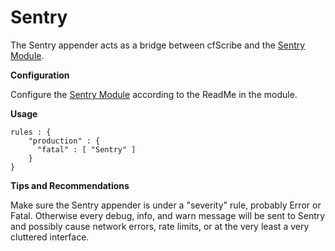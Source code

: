 # Sentry

The Sentry appender acts as a bridge between cfScribe and the [Sentry Module](https://www.forgebox.io/view/sentry).&#x20;



**Configuration**

Configure the [Sentry Module](https://www.forgebox.io/view/sentry) according to the ReadMe in the module.



**Usage**

```
rules : { 
    "production" : {
      "fatal" : [ "Sentry" ]
    }
}
```

**Tips and Recommendations**

Make sure the Sentry appender is under a "severity" rule, probably Error or Fatal. Otherwise every debug, info, and warn message will be sent to Sentry and possibly cause network errors, rate limits, or at the very least a very cluttered interface.&#x20;

